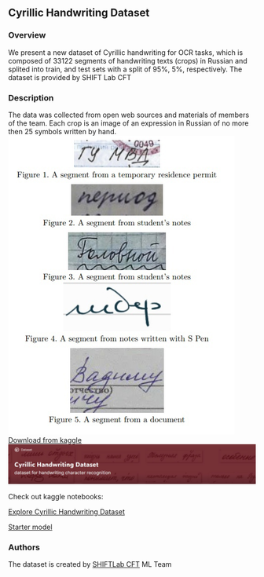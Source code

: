## Cyrillic Handwriting Dataset
### Overview
We present a new dataset of Cyrillic handwriting for OCR tasks, which is composed of 33122 segments of handwriting texts (crops) in Russian and splited into train, and test sets with a split of 95%, 5%, respectively. The dataset is provided by SHIFT Lab CFT

### Description
The data was collected from open web sources and materials of members of the team. Each crop is an image of an expression in Russian of no more then 25 symbols written by hand.
![Image](1G5uc8I_SpE.jpg)
[Download from kaggle](https://www.kaggle.com/constantinwerner/cyrillic-handwriting-dataset)
![Image](dataset.jpg)

Check out kaggle notebooks:

[Explore Cyrillic Handwriting Dataset](https://www.kaggle.com/constantinwerner/explore-cyrillic-handwriting-dataset) 

[Starter model](https://www.kaggle.com/constantinwerner/resnet-transformer-cyrillic-handwriting) 




### Authors
The dataset is created by [SHIFTLab CFT]( https://team.cft.ru/start/lab) ML Team


